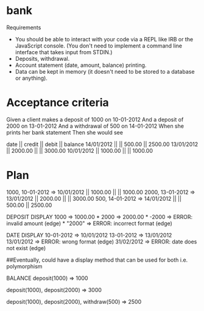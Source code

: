 # bank

Requirements
* You should be able to interact with your code via a REPL like IRB or the JavaScript console. (You don't need to implement a command line interface that takes input from STDIN.)
* Deposits, withdrawal.
* Account statement (date, amount, balance) printing.
* Data can be kept in memory (it doesn't need to be stored to a database or anything).

# Acceptance criteria
Given a client makes a deposit of 1000 on 10-01-2012
And a deposit of 2000 on 13-01-2012
And a withdrawal of 500 on 14-01-2012
When she prints her bank statement
Then she would see

date || credit || debit || balance
14/01/2012 || || 500.00 || 2500.00
13/01/2012 || 2000.00 || || 3000.00
10/01/2012 || 1000.00 || || 1000.00


# Plan

1000, 10-01-2012 => 10/01/2012 || 1000.00 || || 1000.00
2000, 13-01-2012 => 13/01/2012 || 2000.00 || || 3000.00
500, 14-01-2012 => 14/01/2012 || || 500.00 || 2500.00

DEPOSIT DISPLAY
1000 => 1000.00 *
2000 => 2000.00 *
-2000 => ERROR: invalid amount (edge) *
"2000" => ERROR: incorrect format (edge)

DATE DISPLAY
10-01-2012 => 10/01/2012
13-01-2012 => 13/01/2012
13/01/2012 => ERROR: wrong format (edge)
31/02/2012 => ERROR: date does not exist (edge)

##Eventually, could have a display method that can be used for both i.e. polymorphism

BALANCE
deposit(1000) => 1000

deposit(1000), deposit(2000) => 3000

deposit(1000), deposit(2000), withdraw(500) => 2500